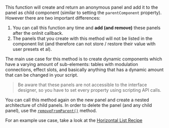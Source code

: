 This function will create and return an anonymous panel and add it to the panel as child component (similar to setting the `parentComponent` property). However there are two important differences:

1. You can call this function any time and **add (and remove)** these panels after the onInit callback.
2. The panels that you create with this method will not be listed in the component list (and therefore can not store / restore their value with user presets et al).

The main use case for this method is to create dynamic components which have a varying amount of sub-elements: tables with modulation connections, effect slots, and basically anything that has a dynamic amount that can be changed in your script.

> Be aware that these panels are not accessible to the interface designer, so you have to set every property using scripting API calls.

You can call this method again on the new panel and create a nested architecture of child panels. In order to delete the panel (and any child panel), use the [`removeFromParent()`](/scripting/scripting-api/scriptpanel#removefromparent) method. 

For an example use case, take a look at the [Horizontal List Recipe](/tutorials/ui#dynamic-list)